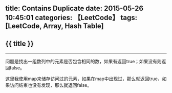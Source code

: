 title: Contains Duplicate
date: 2015-05-26 10:45:01
categories: 【LeetCode】
tags: [LeetCode, Array, Hash Table]
---
## {{ title }} ##

---

问题是找出一组数列中的元素是否包含相同的数，如果有返回true；如果没有则返回false。

这里我使用map来储存访问过的元素，如果在map中出现过，那么就返回true，如果访问结束也没有发现，那么就返回false。